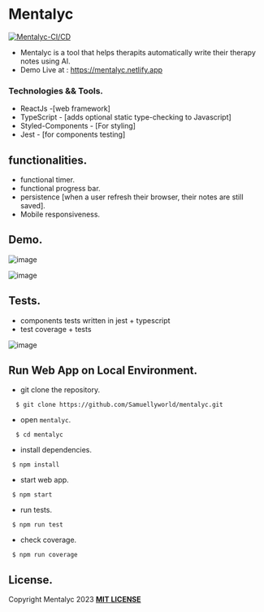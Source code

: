 # Mentalyc 
[![Mentalyc-CI/CD](https://github.com/Samuellyworld/mentalyc/actions/workflows/eslint.yml/badge.svg)](https://github.com/Samuellyworld/mentalyc/actions/workflows/eslint.yml)

- Mentalyc is a tool that helps therapits automatically write their therapy notes using AI.
- Demo Live at : https://mentalyc.netlify.app


### Technologies && Tools.
- ReactJs -[web framework]
- TypeScript - [adds optional static type-checking to Javascript]
- Styled-Components - [For styling]
- Jest - [for components testing]


## functionalities.
- functional timer.
- functional progress bar.
- persistence [when a user refresh their browser, their notes are still saved].
- Mobile responsiveness.

## Demo.
![image](https://i.postimg.cc/LXD6tj0K/Screenshot-2023-03-09-at-05-49-18.png)

![image](https://i.postimg.cc/C5Wyk1Yp/IMG-8372.png)

## Tests.

- components tests written in jest + typescript
- test coverage + tests

![image](https://i.postimg.cc/NG704fVM/Screenshot-2023-03-09-at-01-51-57.png)

## Run Web App on Local Environment.

* git clone the repository.

```
  $ git clone https://github.com/Samuellyworld/mentalyc.git
```

- open `mentalyc`.

```
  $ cd mentalyc
```

- install dependencies.
```
 $ npm install
```

- start web app.

```
 $ npm start
```

- run tests.

```
 $ npm run test
```

- check coverage.

```
 $ npm run coverage
```

## License.

Copyright Mentalyc 2023 [**MIT LICENSE**](/LICENSE)
